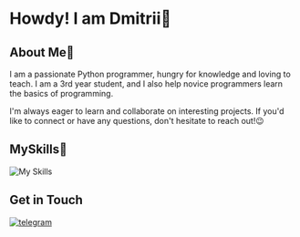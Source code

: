 # Howdy! I am Dmitrii🤘

## About Me🔭

I am a passionate Python programmer, hungry for knowledge and loving to teach. I am a 3rd year student, and I also help novice programmers learn the basics of programming.

I'm always eager to learn and collaborate on interesting projects. If you'd like to connect or have any questions, don't hesitate to reach out!😉
## MySkills🥞
![My Skills](https://go-skill-icons.vercel.app/api/icons?i=py,github,matplotlib,seaborn,numpy,mongodb,sqlite,sklearn,canva&perline=3)



## Get in Touch

[![telegram](https://img.shields.io/badge/telegram-%2326A5E4.svg?&style=for-the-badge&logo=telegram&logoColor=white)](https://t.me/HardPacific)

